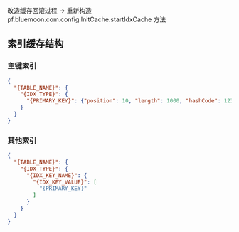改造缓存回滚过程 -> 重新构造 pf.bluemoon.com.config.InitCache.startIdxCache 方法

## 索引缓存结构
### 主键索引
```json
{
  "{TABLE_NAME}": {
    "{IDX_TYPE}": {
      "{PRIMARY_KEY}": {"position": 10, "length": 1000, "hashCode": 1233924}
    }
  }
}
```
### 其他索引
```json
{
  "{TABLE_NAME}": {
    "{IDX_TYPE}": {
      "{IDX_KEY_NAME}": {
        "{IDX_KEY_VALUE}": [
          "{PRIMARY_KEY}"
        ]
      }
    }
  }
}
```


    